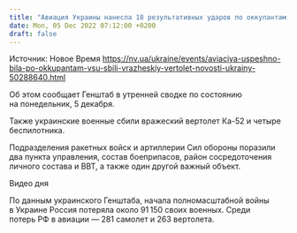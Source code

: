 ```yaml
---
title: "Авиация Украины нанесла 18 результативных ударов по оккупантам, ВСУ сбили вражеский вертолет — Генштаб"
date: Mon, 05 Dec 2022 07:12:00 +0200
draft: false
---
```

Источник: Новое Время https://nv.ua/ukraine/events/aviaciya-uspeshno-bila-po-okkupantam-vsu-sbili-vrazheskiy-vertolet-novosti-ukrainy-50288640.html


Об этом сообщает Генштаб в утренней сводке по состоянию на понедельник, 5 декабря.

Также украинские военные сбили вражеский вертолет Ка-52 и четыре беспилотника.

Подразделения ракетных войск и артиллерии Сил обороны поразили два пункта управления, состав боеприпасов, район сосредоточения личного состава и ВВТ, а также один другой важный объект.

 Видео дня   

По данным украинского Генштаба, начала полномасштабной войны в Украине Россия потеряла около 91 150 своих военных. Среди потерь РФ в авиации — 281 самолет и 263 вертолета.
